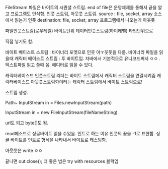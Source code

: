 FileStream
파일은 바이트의 시퀀셜 스트림.
end of file은 운영체제를 통해서 끝을 알고 프로그램도 인식함.
인풋 스트림, 아웃풋 스트림.
source : file, socket, array 소스에서 읽는거 인풋
destination: file, socket, array 프로그램에서 나오는거 아웃풋

파일인풋스트림(로우레벨) 바이트단위
데이터인풋스트림(하이레벨) 타입단위으로

직접 넣기도 함.

바이트 베이스트 스트림
: 바이너리 포멧으로 인뭇 아ㅜ웃풋을 다룸. 바이너리 파일을 읽을때
캐릭터 베이스트 스트림
: 투 바이트임. 자바에서 기본적으로 유니코드써서 ㅇㅇ . 텍스트파일 읽고 쓸때 씀. 에디터로 읽을 수 있다.

캐릭터베이스드 인풋스트림 리더는 바이트 스트림에서 캐릭터 스트림을 연결시켜줌
캐릭터베이스드 아웃풋스트림롸이터는 캐릭터 스트림에서 바이트 스트림으로!

스트림 생성.

Path~
InputStream in = Files.newInputStream(path)

InputStream in = new FileInputStream(fileNameString)

url도 되고 byte[]도 됨.

read메소드로 싱글바이트 읽을 수있음.
인트로 하는 이유 인풋의 끝을 -1로 표현함.
싱글 바이트를 인트로 형식을 나타내서 바이트로 캐스팅함.

아웃풋은 write ㅇㅇ

끝나면 out.close();
더 좋은 법은 try with resources 블럭임
